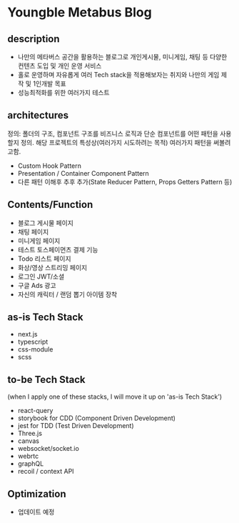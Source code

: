 # Youngble Metabus Blog

## description

- 나만의 메타버스 공간을 활용하는 블로그로 개인게시물, 미니게임, 채팅 등 다양한 컨텐츠 도입 및 개인 운영 서비스
- 홀로 운영하며 자유롭게 여러 Tech stack을 적용해보자는 취지와 나만의 게임 제작 및 1인개발 목표
- 성능최적화를 위한 여러가지 테스트

## architectures
정의: 폴더의 구조, 컴포넌트 구조를 비즈니스 로직과 단순 컴포넌트를 어떤 패턴을 사용할지 정의.
해당 프로젝트의 특성상(여러가지 시도하려는 목적) 여러가지 패턴을 써볼려고함.
- Custom Hook Pattern 
- Presentation / Container Component Pattern
- 다른 패턴 이해후 추후 추가(State Reducer Pattern, Props Getters Pattern 등)

## Contents/Function

- 블로그 게시물 페이지
- 채팅 페이지
- 미니게임 페이지
- 테스트 토스페이먼츠 결제 기능
- Todo 리스트 페이지
- 화상/영상 스트리밍 페이지
- 로그인 JWT/소셜
- 구글 Ads 광고
- 자신의 캐릭터 / 랜덤 뽑기 아이템 장착

## as-is Tech Stack

- next.js
- typescript
- css-module
- scss

## to-be Tech Stack

(when I apply one of these stacks, I will move it up on 'as-is Tech Stack')

- react-query
- storybook for CDD (Component Driven Development)
- jest for TDD (Test Driven Development)
- Three.js
- canvas
- websocket/socket.io
- webrtc
- graphQL
- recoil / context API

## Optimization
- 업데이트 예정

